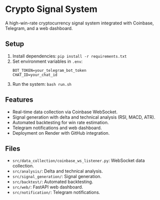 # Crypto Signal System

A high-win-rate cryptocurrency signal system integrated with Coinbase, Telegram, and a web dashboard.

## Setup
1. Install dependencies: `pip install -r requirements.txt`
2. Set environment variables in `.env`:
   ```
   BOT_TOKEN=your_telegram_bot_token
   CHAT_ID=your_chat_id
   ```
3. Run the system: `bash run.sh`

## Features
- Real-time data collection via Coinbase WebSocket.
- Signal generation with delta and technical analysis (RSI, MACD, ATR).
- Automated backtesting for win rate estimation.
- Telegram notifications and web dashboard.
- Deployment on Render with GitHub integration.

## Files
- `src/data_collection/coinbase_ws_listener.py`: WebSocket data collection.
- `src/analysis/`: Delta and technical analysis.
- `src/signal_generation/`: Signal generation.
- `src/backtest/`: Automated backtesting.
- `src/web/`: FastAPI web dashboard.
- `src/notification/`: Telegram notifications.